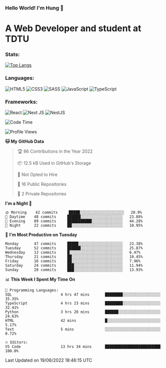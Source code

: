### Hello World! I'm Hung :wave:

# A Web Developer and student at TDTU

### Stats:
[![Top Langs](https://github-readme-stats.vercel.app/api/top-langs/?username=Kuroo-nekoo&layout=compact)](https://github.com/anuraghazra/github-readme-stats)

### Languages:
![HTML5](https://img.shields.io/badge/html5-%23E34F26.svg?style=for-the-badge&logo=html5&logoColor=%23E34F26&color=white)
![CSS3](https://img.shields.io/badge/css3-%231572B6.svg?style=for-the-badge&logo=css3&logoColor=%231572B6&color=white)
![SASS](https://img.shields.io/badge/SASS-hotpink.svg?style=for-the-badge&logo=SASS&logoColor=hotpink&color=white)
![JavaScript](https://img.shields.io/badge/javascript-%23323330.svg?style=for-the-badge&logo=javascript&logoColor=%23F7DF1E&color=white)
![TypeScript](https://img.shields.io/badge/typescript-%23007ACC.svg?style=for-the-badge&logo=typescript&logoColor=%23007ACC&color=white)  

### Frameworks:
![React](https://img.shields.io/badge/react-%2320232a.svg?style=for-the-badge&logo=react&logoColor=%%2361DAFB&color=white)
![Next JS](https://img.shields.io/badge/Next-black?style=for-the-badge&logo=next.js&logoColor=black&color=white)
![NestJS](https://img.shields.io/badge/nestjs-%23E0234E.svg?style=for-the-badge&logo=nestjs&logoColor=%23E0234E&color=white)  

<!--START_SECTION:waka-->
![Code Time](http://img.shields.io/badge/Code%20Time-41%20hrs%2059%20mins-blue)

![Profile Views](http://img.shields.io/badge/Profile%20Views-1-blue)

**🐱 My GitHub Data** 

> 🏆 86 Contributions in the Year 2022
 > 
> 📦 12.5 kB Used in GitHub's Storage 
 > 
> 🚫 Not Opted to Hire
 > 
> 📜 16 Public Repositories 
 > 
> 🔑 2 Private Repositories  
 > 
**I'm a Night 🦉** 

```text
🌞 Morning    42 commits     █████░░░░░░░░░░░░░░░░░░░░   20.9% 
🌆 Daytime    48 commits     ██████░░░░░░░░░░░░░░░░░░░   23.88% 
🌃 Evening    89 commits     ███████████░░░░░░░░░░░░░░   44.28% 
🌙 Night      22 commits     ██░░░░░░░░░░░░░░░░░░░░░░░   10.95%

```
📅 **I'm Most Productive on Tuesday** 

```text
Monday       47 commits     █████░░░░░░░░░░░░░░░░░░░░   23.38% 
Tuesday      52 commits     ██████░░░░░░░░░░░░░░░░░░░   25.87% 
Wednesday    13 commits     █░░░░░░░░░░░░░░░░░░░░░░░░   6.47% 
Thursday     21 commits     ██░░░░░░░░░░░░░░░░░░░░░░░   10.45% 
Friday       16 commits     ██░░░░░░░░░░░░░░░░░░░░░░░   7.96% 
Saturday     24 commits     ███░░░░░░░░░░░░░░░░░░░░░░   11.94% 
Sunday       28 commits     ███░░░░░░░░░░░░░░░░░░░░░░   13.93%

```


📊 **This Week I Spent My Time On** 

```text
💬 Programming Languages: 
SQL                      4 hrs 47 mins       ████████░░░░░░░░░░░░░░░░░   35.35% 
TypeScript               4 hrs 23 mins       ████████░░░░░░░░░░░░░░░░░   32.41% 
Python                   3 hrs 20 mins       ██████░░░░░░░░░░░░░░░░░░░   24.63% 
HTML                     42 mins             █░░░░░░░░░░░░░░░░░░░░░░░░   5.17% 
Text                     5 mins              ░░░░░░░░░░░░░░░░░░░░░░░░░   0.72%

🔥 Editors: 
VS Code                  13 hrs 34 mins      █████████████████████████   100.0%

```


 Last Updated on 19/06/2022 18:46:15 UTC
<!--END_SECTION:waka-->
